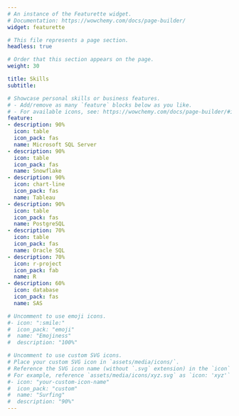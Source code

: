 ```yaml
---
# An instance of the Featurette widget.
# Documentation: https://wowchemy.com/docs/page-builder/
widget: featurette

# This file represents a page section.
headless: true

# Order that this section appears on the page.
weight: 30

title: Skills
subtitle:

# Showcase personal skills or business features.
# - Add/remove as many `feature` blocks below as you like.
# - For available icons, see: https://wowchemy.com/docs/page-builder/#icons
feature:
- description: 90%
  icon: table
  icon_pack: fas
  name: Microsoft SQL Server
- description: 90%
  icon: table
  icon_pack: fas
  name: Snowflake
- description: 90%
  icon: chart-line
  icon_pack: fas
  name: Tableau
- description: 90%
  icon: table
  icon_pack: fas
  name: PostgreSQL
- description: 70%
  icon: table
  icon_pack: fas
  name: Oracle SQL  
- description: 70%
  icon: r-project
  icon_pack: fab
  name: R
- description: 60%
  icon: database
  icon_pack: fas
  name: SAS

# Uncomment to use emoji icons.
#- icon: ":smile:"
#  icon_pack: "emoji"
#  name: "Emojiness"
#  description: "100%"  

# Uncomment to use custom SVG icons.
# Place your custom SVG icon in `assets/media/icons/`.
# Reference the SVG icon name (without `.svg` extension) in the `icon` field.
# For example, reference `assets/media/icons/xyz.svg` as `icon: 'xyz'`
#- icon: "your-custom-icon-name"
#  icon_pack: "custom"
#  name: "Surfing"
#  description: "90%"
---
```

